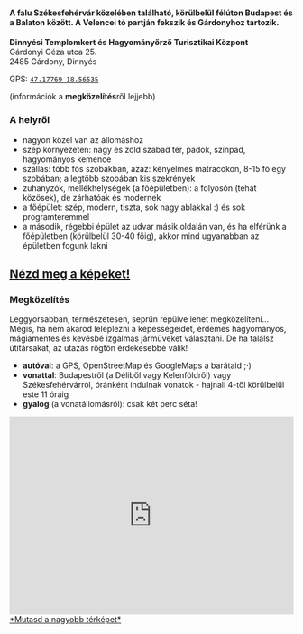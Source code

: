 <!--
.. title: Helyszín
.. slug: ejo
.. date: 2016-01-13 19:12:50 UTC+01:00
.. tags:
.. category:
.. link:
.. description:
.. type: text
-->

#### **A falu** **Székesfehérvár** közelében található, körülbelül félúton **Budapest** és a **Balaton** között. A **Velencei tó** partján fekszik és Gárdonyhoz tartozik.

**Dinnyési Templomkert és Hagyományőrző Turisztikai Központ**  
Gárdonyi Géza utca 25.  
2485 Gárdony, Dinnyés

GPS: <a href="geo:47.17769,18.56501?z=19" id="geo_uri">`47.17769 18.56535`</a>

(információk a **megközelítés**ről lejjebb)

### A helyről

- <i class="fa fa-check-circle"></i> nagyon közel van az állomáshoz
- <i class="fa fa-check-circle"></i> szép környezeten: nagy és zöld szabad tér, padok, színpad, hagyományos kemence
- <i class="fa fa-check-circle"></i> szállás: több fős szobákban, azaz: kényelmes matracokon, 8-15 fő egy szobában; a legtöbb szobában kis szekrények
- <i class="fa fa-check-circle"></i> zuhanyzók, mellékhelységek (a főépületben): a folyosón (tehát közösek), de zárhatóak és modernek
- <i class="fa fa-check-circle"></i> a főépület: szép, modern, tiszta, sok nagy ablakkal :) és sok programteremmel
- <i class="fa fa-check-circle"></i> a második, régebbi épület az udvar másik oldalán van, és ha elférünk a főépületben (körülbelül 30-40 főig), akkor mind ugyanabban az épületben fogunk lakni

## **[Nézd meg a képeket!](/hu/fotoj/)**


### Megközelítés
Leggyorsabban, természetesen, seprűn repülve lehet megközelíteni… Mégis, ha nem akarod leleplezni a képességeidet, érdemes hagyományos, mágiamentes és kevésbé izgalmas járműveket választani. De ha találsz útitársakat, az utazás rögtön érdekesebbé válik!

- **autóval**: a GPS, OpenStreetMap és GoogleMaps a barátaid ;·)
- **vonattal**: Budapestről (a Déliből vagy Kelenföldről) vagy Székesfehérvárról, óránként indulnak vonatok - hajnali 4-től körülbelül este 11 óráig
- **gyalog** (a vonatállomásról): csak két perc séta!

<iframe width="100%" height="350px" frameBorder="0" src="http://umap.openstreetmap.fr/fr/map/jer-2016_70576?scaleControl=true&miniMap=false&scrollWheelZoom=false&zoomControl=true&allowEdit=false&moreControl=false&datalayersControl=false&onLoadPanel=undefined&captionBar=false"></iframe>
<a href="http://umap.openstreetmap.fr/fr/map/jer-2016_70576">*Mutasd a nagyobb térképet*</a>


